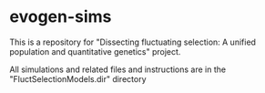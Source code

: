 # evogen-sims

This is a repository for "Dissecting fluctuating selection: A unified population and quantitative genetics" project.

All simulations and related files and instructions are in the "FluctSelectionModels.dir" directory

